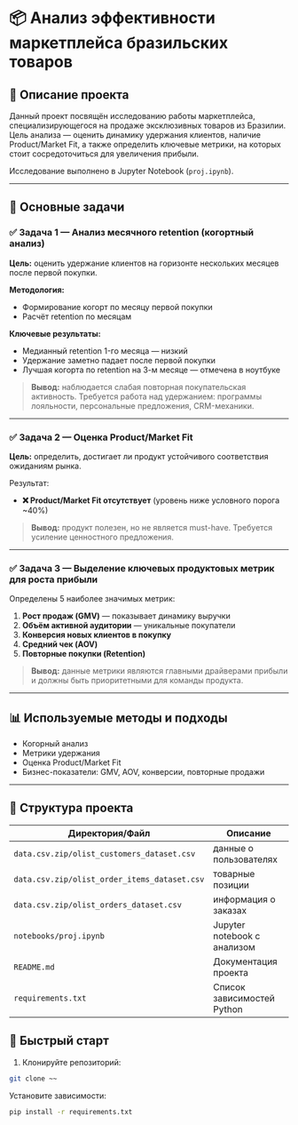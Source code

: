 # 📦 Анализ эффективности маркетплейса бразильских товаров

## 📘 Описание проекта
Данный проект посвящён исследованию работы маркетплейса, специализирующегося на продаже эксклюзивных товаров из Бразилии.  
Цель анализа — оценить динамику удержания клиентов, наличие Product/Market Fit, а также определить ключевые метрики, на которых стоит сосредоточиться для увеличения прибыли.

Исследование выполнено в Jupyter Notebook (`proj.ipynb`).

---

## 🧩 Основные задачи

### ✅ Задача 1 — Анализ месячного retention (когортный анализ)
**Цель:** оценить удержание клиентов на горизонте нескольких месяцев после первой покупки.  

**Методология:**
- Формирование когорт по месяцу первой покупки
- Расчёт retention по месяцам

**Ключевые результаты:**
- Медианный retention 1-го месяца — низкий
- Удержание заметно падает после первой покупки
- Лучшая когорта по retention на 3-м месяце — отмечена в ноутбуке

> **Вывод:** наблюдается слабая повторная покупательская активность. Требуется работа над удержанием: программы лояльности, персональные предложения, CRM-механики.

---

### ✅ Задача 2 — Оценка Product/Market Fit
**Цель:** определить, достигает ли продукт устойчивого соответствия ожиданиям рынка.  

Результат:
- **❌ Product/Market Fit отсутствует** (уровень ниже условного порога ~40%)

> **Вывод:** продукт полезен, но не является must-have. Требуется усиление ценностного предложения.

---

### ✅ Задача 3 — Выделение ключевых продуктовых метрик для роста прибыли
Определены 5 наиболее значимых метрик:

1. **Рост продаж (GMV)** — показывает динамику выручки
2. **Объём активной аудитории** — уникальные покупатели
3. **Конверсия новых клиентов в покупку**
4. **Средний чек (AOV)**
5. **Повторные покупки (Retention)**

> **Вывод:** данные метрики являются главными драйверами прибыли и должны быть приоритетными для команды продукта.

---

## 📊 Используемые методы и подходы
- Когорный анализ
- Метрики удержания
- Оценка Product/Market Fit
- Бизнес-показатели: GMV, AOV, конверсии, повторные продажи

---

## 📁 Структура проекта

| Директория/Файл | Описание |
|----------------|----------|
| `data.csv.zip/olist_customers_dataset.csv` | данные о пользователях |
| `data.csv.zip/olist_order_items_dataset.csv` | товарные позиции |
| `data.csv.zip/olist_orders_dataset.csv` | информация о заказах |
| `notebooks/proj.ipynb` | Jupyter notebook с анализом |
| `README.md` | Документация проекта |
| `requirements.txt` | Список зависимостей Python |


## 🚀 Быстрый старт

1. Клонируйте репозиторий:
```bash
git clone ~~
```
Установите зависимости:
```bash
pip install -r requirements.txt
```
